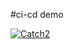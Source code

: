 #ci-cd demo

[![Catch2](https://github.com/miles-devine/LA-3.2/actions/workflows/c-cpp.yml/badge.svg)](https://github.com/miles-devine/LA-3.2/actions/workflows/c-cpp.yml)
